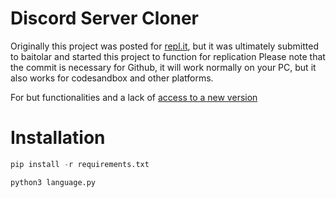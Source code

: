 # Discord Server Cloner
Originally this project was posted for [repl.it](https://repl.it/@joaokristani/Discord-server-clone), but it was ultimately submitted to baitolar and started this project to function for replication
Please note that the commit is necessary for Github, it will work normally on your PC, but it also works for codesandbox and other platforms.

For but functionalities and a lack of [access to a new version](https://github.com/joaokristani/Discord-Server-Cloner-2x)

# Installation

```python
pip install -r requirements.txt
```
```python
python3 language.py
```
